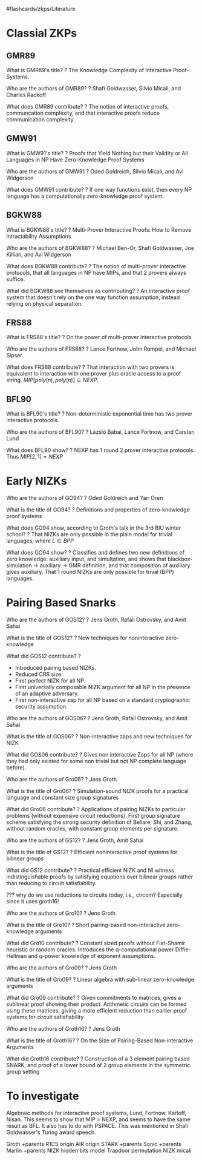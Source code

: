 #flashcards/zkps/Literature

# Classial ZKPs

## GMR89

What is GMR89's title?
?
The Knowledge Complexity of Interactive Proof-Systems.
<!--SR:2022-06-16,51,250-->

Who are the authors of GMR89?
?
Shafi Goldwasser, Silvio Micali, and Charles Rackoff
<!--SR:2022-06-12,40,210-->

What does GMR89 contribute?
?
The notion of interactive proofs, communcation complexity, and that interactive proofs reduce communication complexity.
<!--SR:2022-08-13,76,210-->

## GMW91

What is GMW91's title?
?
Proofs that Yield Nothing but their Validity or All Languages in NP Have Zero-Knowledge Proof Systems
<!--SR:2022-06-10,20,130-->

Who are the authors of GMW91
?
Oded Goldreich, Silvio Micali, and Avi Widgerson
<!--SR:2022-06-27,42,190-->

What does GMW91 contribute?
?
If one way functions exist, then every NP language has a computationally zero-knowledge proof system.
<!--SR:2022-06-19,24,170-->

## BGKW88

What is BGKW88's title?
?
Multi-Prover Interactive Proofs: How to Remove Intractability Assumptions
<!--SR:2022-06-15,33,170-->

Who are the authors of BGKW88?
?
Michael Ben-Or, Shafi Goldwasser, Joe Killian, and Avi Widgerson
<!--SR:2022-07-02,34,170-->

What does BGKW88 contribute?
?
The notion of multi-prover interactive protocols, that all languages in NP have MIPs, and that 2 provers always suffice.
<!--SR:2022-06-09,12,130-->

What did BGKW88 see themselves as contributing?
?
An interactive proof system that doesn't rely on the one way function assumption, instead relying on physical separation.
<!--SR:2022-06-08,17,150-->

## FRS88

What is FRS88's title?
?
On the power of multi-prover interactive protocols
<!--SR:2022-06-04,37,210-->

Who are the authors of FRS88?
?
Lance Fortnow, John Rompel, and Michael Sipser.
<!--SR:2022-06-05,26,170-->

What does FRS88 contribute?
?
That interaction with two provers is equivalent to interaction with one prover plus oracle access to a proof string. $MIP[poly(n), poly(n)] \subseteq NEXP$.
<!--SR:2022-06-05,7,130-->

## BFL90

What is BFL90's title?
?
Non-deterministic exponential time has two prover interactive protocols.
<!--SR:2022-06-18,20,150-->

Who are the authors of BFL90?
?
Lázsló Babai, Lance Fortnow, and Carsten Lund
<!--SR:2022-06-26,41,190-->

What does BFL90 show?
?
NEXP has 1 round 2 prover interactive protocols. Thus $MIP[2, 1] = NEXP$
<!--SR:2022-06-16,23,150-->



# Early NIZKs

Who are the authors of GO94?
?
Oded Goldreich and Yair Oren
<!--SR:2022-07-05,33,210-->

What is the title of GO94?
?
Definitions and properties of zero-knowledge proof systems
<!--SR:2022-06-26,23,170-->

What does GO94 show, according to Groth's talk in the 3rd BIU winter school?
?
That NIZKs are only possible in the plain model for trivial languages, where $L \in BPP$
<!--SR:2022-06-24,33,250-->

What does GO94 show?
?
Classifies and defines two new definitions of zero knowledge: auxiliary input, and simultation, and shows that blackbox-simulation -> auxiliary -> GMR definition, and that composition of auxiliary gives auxiliary.
That 1 round NIZKs are only possible for trival (BPP) languages.
<!--SR:2022-06-04,13,190-->


# Pairing Based Snarks

Who are the authors of GOS12?
?
Jens Groth, Rafail Ostrovsky, and Amit Sahai
<!--SR:2022-06-06,13,230-->

What is the title of GOS12?
?
New techniques for noninteractive zero-knowledge
<!--SR:2022-06-11,17,170-->

What did GOS12 contribute?
?
- Introduced pairing based NIZKs. 
 - Reduced CRS size. 
 - First perfect NIZK for all NP. 
 - First universally composable NIZK argument for all NP in the presence of an adaptive adversary. 
 - First non-interactive zap for all NP based on a standard cryptographic security assumption.
<!--SR:2022-06-06,9,170-->

Who are the authors of GOS06?
?
Jens Groth, Rafail Ostrovsky, and Amit Sahai
<!--SR:2022-06-18,29,250-->

What is the title of GOS06?
?
Non-interactive zaps and new techniques for NIZK
<!--SR:2022-06-13,10,150-->

What did GOS06 contribute?
?
Gives non interactive Zaps for all NP (where they had only existed for some non trivial but not NP complete language before).
<!--SR:2022-06-11,11,130-->

Who are the authors of Gro06?
?
Jens Groth
<!--SR:2022-06-12,25,250-->

What is the title of Gro06?
?
Simulation-sound NIZK proofs for a practical language and constant size group signatures
<!--SR:2022-06-13,10,150-->

What did Gro06 contribute?
?
Applications of pairing NIZKs to particular problems (without expensive circuit reductions). First group signature scheme satisfying the strong security definition of Bellare, Shi, and Zhang, without random oracles, with constant group elements per signature.
<!--SR:2022-06-14,13,190-->

Who are the authors of GS12?
?
Jens Groth, Amit Sahai
<!--SR:2022-06-21,32,250-->

What is the title of GS12?
?
Efficient noninteractive proof systems for bilinear groups
<!--SR:2022-06-07,9,170-->

What did GS12 contribute?
?
Practical efficient NIZK and NI witness indistinguishable proofs by satisfying equations over bilinear groups rather than reducing to circuit satisfiability.
<!--SR:2022-06-04,6,150-->

??? why do we use reductions to circuits today, i.e., circom? Especially since it uses groth16!

Who are the authors of Gro10?
?
Jens Groth
<!--SR:2022-07-14,42,230-->

What is the title of Gro10?
?
Short pairing-based non-interactive zero-knowledge arguments
<!--SR:2022-06-07,9,170-->

What did Gro10 contribute?
?
Constant sized proofs without Fiat-Shamir heuristic or random oracles. Introduces the q-computational power Diffie-Hellman and q-power knowledge of exponent assumptions.
<!--SR:2022-06-04,4,250-->

Who are the authors of Gro09?
?
Jens Groth
<!--SR:2022-06-20,30,250-->

What is the title of Gro09?
?
Linear algebra with sub-linear zero-knowledge arguments
<!--SR:2022-06-04,6,150-->

What did Gro09 contribute?
?
Given commitments to matrices, gives a sublinear proof showing their product. Arithmetic circuits can be formed using these matrices, giving a more efficient reduction than earlier proof systems for circuit satisfiability
<!--SR:2022-06-06,14,170-->

Who are the authors of Groth16?
?
Jens Groth
<!--SR:2022-06-15,27,250-->

What is the title of Groth16?
?
On the Size of Pairing-Based Non-interactive Arguments
<!--SR:2022-06-07,9,170-->

What did Groth16 contribute?
?
Construction of a 3 element pairing based SNARK, and proof of a lower bound of 2 group elements in the symmetric group setting
<!--SR:2022-06-27,29,210-->

# To investigate 
Algebraic methods for interactive proof systems, Lund, Fortnow, Karloff, Nisan.
This seems to show that MIP = NEXP, and seems to have the same result as BFL. It also has to do with PSPACE. This was mentioned in Shafi Goldwasser's Turing award speech.


Groth +parents
R1CS origin
AIR origin
STARK +parents
Sonic +parents
Marlin +parents
NIZK hidden bits model
Trapdoor permutation
NIZK micali